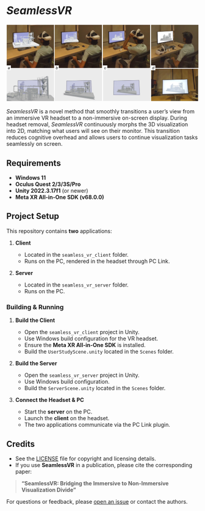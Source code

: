 # *SeamlessVR*

![Teaser for SeamlessVR](images/teaser.jpg)

*SeamlessVR* is a novel method that smoothly transitions a user’s view from an immersive VR headset to a non-immersive on-screen display. During headset removal, *SeamlessVR* continuously morphs the 3D visualization into 2D, matching what users will see on their monitor. This transition reduces cognitive overhead and allows users to continue visualization tasks seamlessly on screen.


## Requirements

- **Windows 11**  
- **Oculus Quest 2/3/3S/Pro**  
- **Unity 2022.3.17f1** (or newer)  
- **Meta XR All-in-One SDK (v68.0.0)**  


## Project Setup

This repository contains **two** applications:

1. **Client**  
   - Located in the `seamless_vr_client` folder.  
   - Runs on the PC, rendered in the headset through PC Link.

2. **Server**  
   - Located in the `seamless_vr_server` folder.  
   - Runs on the PC.

### Building & Running

1. **Build the Client**  
   - Open the `seamless_vr_client` project in Unity.  
   - Use Windows build configuration for the VR headset.  
   - Ensure the **Meta XR All-in-One SDK** is installed.  
   - Build the `UserStudyScene.unity` located in the `Scenes` folder.

2. **Build the Server**  
   - Open the `seamless_vr_server` project in Unity.  
   - Use Windows build configuration.
   - Build the `ServerScene.unity` located in the `Scenes` folder.  

3. **Connect the Headset & PC**  
   - Start the **server** on the PC.  
   - Launch the **client** on the headset.  
   - The two applications communicate via the PC Link plugin.


## Credits

- See the [LICENSE](LICENSE) file for copyright and licensing details.
- If you use **SeamlessVR** in a publication, please cite the corresponding paper:

> **“SeamlessVR: Bridging the Immersive to Non-Immersive Visualization Divide”**

For questions or feedback, please [open an issue](../../issues) or contact the authors.
